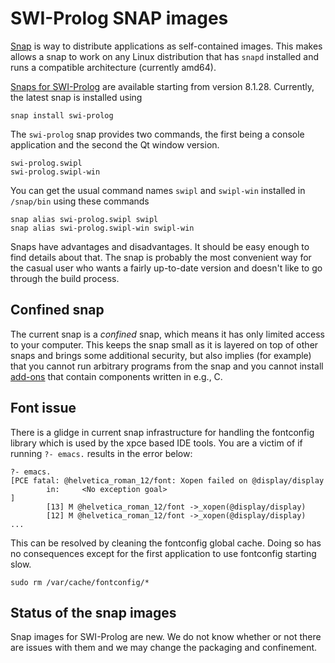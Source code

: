 # SWI-Prolog SNAP images

[Snap](https://snapcraft.io) is way to distribute applications as
self-contained images. This makes allows a snap to work on any Linux
distribution that has `snapd` installed and runs a compatible
architecture (currently amd64).

[Snaps for SWI-Prolog](https://snapcraft.io/swi-prolog) are available
starting from version 8.1.28.  Currently, the latest snap is installed
using

    snap install swi-prolog

The `swi-prolog` snap provides two commands, the first being a console
application and the second the Qt window version.

    swi-prolog.swipl
    swi-prolog.swipl-win

You can get the usual command names `swipl` and `swipl-win` installed in
`/snap/bin` using these commands

    snap alias swi-prolog.swipl swipl
    snap alias swi-prolog.swipl-win swipl-win

Snaps have advantages and disadvantages. It should be easy enough to
find details about that. The snap is probably the most convenient way
for the casual user who wants a fairly up-to-date version and doesn't
like to go through the build process.

## Confined snap

The current snap is a _confined_ snap, which means it has only limited
access to your computer. This keeps the snap small as it is layered on
top of other snaps and brings some additional security, but also implies
(for example) that you cannot run arbitrary programs from the snap and
you cannot install [add-ons](/pack/list) that contain components written
in e.g., C.


## Font issue

There is a glidge in current snap infrastructure for handling the
fontconfig library which is used by the xpce based IDE tools. You are a
victim of if running `?- emacs.` results in the error below:


```
?- emacs.
[PCE fatal: @helvetica_roman_12/font: Xopen failed on @display/display
        in:     <No exception goal>
]
        [13] M @helvetica_roman_12/font ->_xopen(@display/display)
        [12] M @helvetica_roman_12/font ->_xopen(@display/display)
...
```

This can be resolved by cleaning the fontconfig global cache. Doing so
has no consequences except for the first application to use fontconfig
starting slow.

```
sudo rm /var/cache/fontconfig/*
```

## Status of the snap images

Snap images for SWI-Prolog are new.  We do not know whether or not there
are issues with them and we may change the packaging and confinement.
